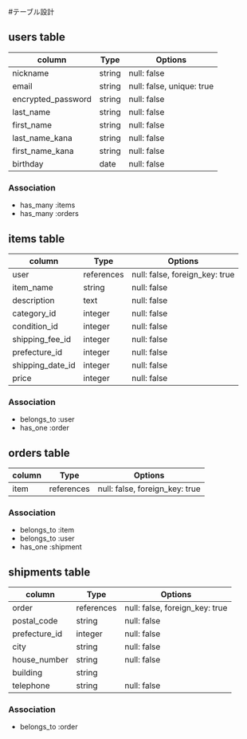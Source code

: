 #テーブル設計

## users table

| column             | Type      | Options       |
| ------------------ | --------- | ------------- |
| nickname               | string    | null: false   |
| email              | string    | null: false, unique: true   |
| encrypted_password | string    | null: false   |
| last_name              | string    | null: false   |
| first_name              | string    | null: false   |
| last_name_kana              | string    | null: false   |
| first_name_kana              | string    | null: false   |
| birthday              | date    | null: false   |

### Association

- has_many :items
- has_many :orders


## items table

| column             | Type      | Options       |
| ------------------ | --------- | ------------- |
| user              | references    | null: false, foreign_key: true   |
| item_name              | string    | null: false   |
| description | text    | null: false   |
| category_id              | integer    | null: false   |
| condition_id              | integer    | null: false   |
| shipping_fee_id              | integer    | null: false   |
| prefecture_id              | integer    | null: false   |
| shipping_date_id              | integer    | null: false   |
| price              | integer    | null: false   |

### Association

- belongs_to :user
- has_one :order

## orders table

| column             | Type      | Options       |
| ------------------ | --------- | ------------- |
| item              | references    | null: false, foreign_key: true   |

### Association

- belongs_to :item
- belongs_to :user
- has_one :shipment


## shipments table

| column             | Type      | Options       |
| ------------------ | --------- | ------------- |
| order              | references    | null: false, foreign_key: true   |
| postal_code               | string    | null: false   |
| prefecture_id              | integer    | null: false   |
| city | string    | null: false   |
| house_number | string    | null: false   |
| building |string     |    |
| telephone | string    | null: false   |

### Association

- belongs_to :order
